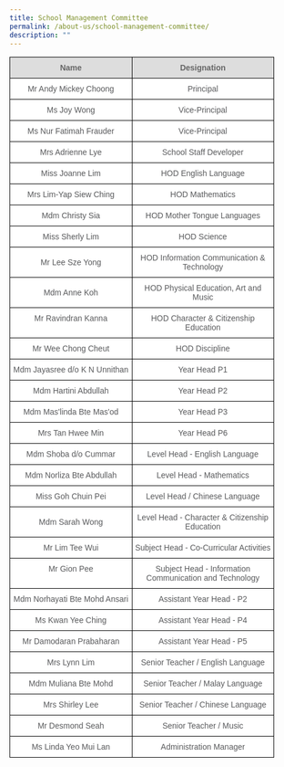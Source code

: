 ```yaml
---
title: School Management Committee
permalink: /about-us/school-management-committee/
description: ""
---
```

<style type="text/css">
.tg  {border-collapse:collapse;border-spacing:0;}
.tg td{border-color:black;border-style:solid;border-width:1px;font-family:Arial, sans-serif;font-size:14px;
  overflow:hidden;padding:10px 5px;word-break:normal;}
.tg th{border-color:black;border-style:solid;border-width:1px;font-family:Arial, sans-serif;font-size:14px;
  font-weight:normal;overflow:hidden;padding:10px 5px;word-break:normal;}
.tg .tg-imuo{background-color:#FFF;color:#58595B;text-align:center;vertical-align:top}
.tg .tg-feqv{background-color:#DDD;color:#666;font-weight:bold;text-align:center;vertical-align:middle}
.tg .tg-a6j4{background-color:#FFF;color:#58595B;text-align:center;vertical-align:middle}
</style>
<table class="tg" style="undefined;table-layout: fixed; width: 465px">
<colgroup>
<col style="width: 215px">
<col style="width: 250px">
</colgroup>
<thead>
  <tr>
    <th class="tg-feqv"><span style="color:#666;background-color:#DDD">Name</span></th>
    <th class="tg-feqv"><span style="color:#666;background-color:#DDD">Designation</span></th>
  </tr>
</thead>
<tbody>
  <tr>
    <td class="tg-a6j4">Mr Andy Mickey Choong</td>
    <td class="tg-a6j4">Principal</td>
  </tr>
  <tr>
    <td class="tg-imuo">Ms Joy Wong</td>
    <td class="tg-a6j4">Vice-Principal</td>
  </tr>
  <tr>
    <td class="tg-a6j4">Ms Nur Fatimah Frauder</td>
    <td class="tg-a6j4">Vice-Principal</td>
  </tr>
  <tr>
    <td class="tg-a6j4">Mrs Adrienne Lye</td>
    <td class="tg-a6j4">School Staff Developer</td>
  </tr>
  <tr>
    <td class="tg-imuo">Miss Joanne Lim</td>
    <td class="tg-a6j4">HOD English Language</td>
  </tr>
  <tr>
    <td class="tg-imuo">Mrs Lim-Yap Siew Ching</td>
    <td class="tg-a6j4">HOD Mathematics</td>
  </tr>
  <tr>
    <td class="tg-a6j4">Mdm Christy Sia</td>
    <td class="tg-a6j4">HOD Mother Tongue Languages</td>
  </tr>
  <tr>
    <td class="tg-a6j4">Miss Sherly Lim</td>
    <td class="tg-a6j4">HOD Science</td>
  </tr>
  <tr>
    <td class="tg-a6j4">Mr Lee Sze Yong</td>
    <td class="tg-a6j4">HOD Information Communication & Technology</td>
  </tr>
  <tr>
    <td class="tg-a6j4">Mdm Anne Koh</td>
    <td class="tg-a6j4">HOD Physical Education, Art and Music</td>
  </tr>
  <tr>
    <td class="tg-imuo">Mr Ravindran Kanna </td>
    <td class="tg-a6j4">HOD Character & Citizenship Education</td>
  </tr>
  <tr>
    <td class="tg-a6j4">Mr Wee Chong Cheut </td>
    <td class="tg-a6j4"> HOD Discipline</td>
  </tr>
  <tr>
    <td class="tg-a6j4">Mdm Jayasree d/o K N Unnithan</td>
    <td class="tg-a6j4">Year Head P1</td>
  </tr>
	 <tr>
    <td class="tg-a6j4">Mdm Hartini Abdullah</td>
    <td class="tg-a6j4">Year Head P2</td>
  </tr>
  <tr>
    <td class="tg-a6j4">Mdm Mas'linda Bte Mas'od</td>
    <td class="tg-a6j4">Year Head P3</td>
  </tr>
  <tr>
    <td class="tg-a6j4">Mrs Tan Hwee Min<br></td>
    <td class="tg-a6j4">Year Head P6</td>
  </tr>
  <tr>
    <td class="tg-a6j4">Mdm Shoba d/o Cummar</td>
    <td class="tg-a6j4">Level Head - English Language</td>
  </tr>
  <tr>
    <td class="tg-a6j4">Mdm Norliza Bte Abdullah</td>
    <td class="tg-a6j4">Level Head - Mathematics</td>
  </tr>
  <tr>
    <td class="tg-imuo">Miss Goh Chuin Pei</td>
    <td class="tg-a6j4">Level Head / Chinese Language</td>
  </tr> 
	<tr>
    <td class="tg-a6j4"> Mdm Sarah Wong</td>
    <td class="tg-a6j4"> Level Head - Character &amp; Citizenship Education</td>
  </tr>
 <tr>
    <td class="tg-imuo">Mr Lim Tee Wui</td>
    <td class="tg-a6j4">Subject Head - Co-Curricular Activities</td>
  </tr>
	  <tr>
    <td class="tg-imuo">Mr Gion Pee</td>
    <td class="tg-a6j4">Subject Head - Information Communication and Technology</td>
  </tr>
  <tr>
    <td class="tg-a6j4">Mdm Norhayati Bte Mohd Ansari</td>
    <td class="tg-a6j4">Assistant Year Head - P2</td>
  </tr>
	<tr>
    <td class="tg-a6j4">Ms Kwan Yee Ching</td>
    <td class="tg-a6j4">Assistant Year Head - P4</td>
  </tr>
	<tr>
    <td class="tg-a6j4">Mr Damodaran Prabaharan</td>
    <td class="tg-a6j4">Assistant Year Head - P5</td>
  </tr> <tr>
    <td class="tg-imuo">Mrs Lynn Lim</td>
    <td class="tg-a6j4">Senior Teacher / English Language</td>
  </tr>
  <tr>
    <td class="tg-imuo">Mdm Muliana Bte Mohd</td>
    <td class="tg-a6j4">Senior Teacher / Malay Language</td>
  </tr>
  <tr>
    <td class="tg-a6j4">Mrs Shirley Lee</td>
    <td class="tg-a6j4">Senior Teacher / Chinese Language</td>
  </tr>
  <tr>
    <td class="tg-a6j4"> Mr Desmond Seah</td>
    <td class="tg-a6j4">Senior Teacher / Music </td>
  </tr>
  <tr>
    <td class="tg-a6j4">Ms Linda Yeo Mui Lan</td>
    <td class="tg-a6j4">Administration Manager</td>
  </tr>
</tbody>
</table>